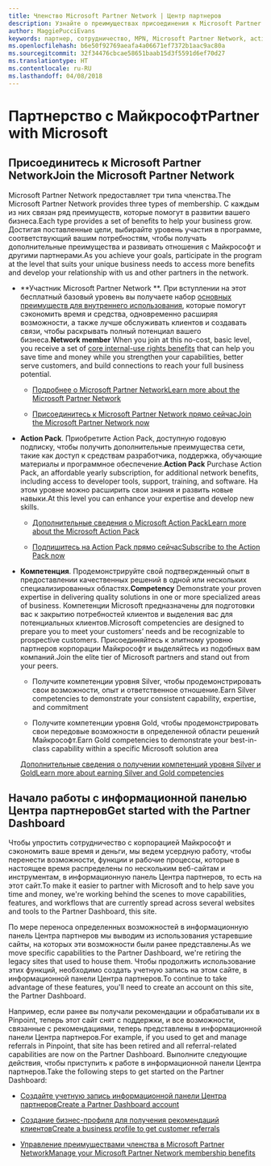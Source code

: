 ```yaml
---
title: Членство Microsoft Partner Network | Центр партнеров
description: Узнайте о преимуществах присоединения к Microsoft Partner Network.
author: MaggiePucciEvans
keywords: партнер, сотрудничество, MPN, Microsoft Partner Network, action pack, КАРТЫ, подписка action pack, преимущества, преимущества MPN, участие
ms.openlocfilehash: b6e50f92769aeafa4a06671ef7372b1aac9ac80a
ms.sourcegitcommit: 32f34476cbcae58651baab15d3f5591d6ef70d27
ms.translationtype: HT
ms.contentlocale: ru-RU
ms.lasthandoff: 04/08/2018
---
```

# <a name="partner-with-microsoft"></a><span data-ttu-id="59e95-104">Партнерство с Майкрософт</span><span class="sxs-lookup"><span data-stu-id="59e95-104">Partner with Microsoft</span></span>

## <a name="join-the-microsoft-partner-network"></a><span data-ttu-id="59e95-105">Присоединитесь к Microsoft Partner Network</span><span class="sxs-lookup"><span data-stu-id="59e95-105">Join the Microsoft Partner Network</span></span>

<span data-ttu-id="59e95-106">Microsoft Partner Network предоставляет три типа членства.</span><span class="sxs-lookup"><span data-stu-id="59e95-106">The Microsoft Partner Network provides three types of membership.</span></span> <span data-ttu-id="59e95-107">С каждым из них связан ряд преимуществ, которые помогут в развитии вашего бизнеса.</span><span class="sxs-lookup"><span data-stu-id="59e95-107">Each type provides a set of benefits to help your business grow.</span></span> <span data-ttu-id="59e95-108">Достигая поставленные цели, выбирайте уровень участия в программе, соответствующий вашим потребностям, чтобы получать дополнительные преимущества и развивать отношения с Майкрософт и другими партнерами.</span><span class="sxs-lookup"><span data-stu-id="59e95-108">As you achieve your goals, participate in the program at the level that suits your unique business needs to access more benefits and develop your relationship with us and other partners in the network.</span></span>

-   <span data-ttu-id="59e95-109">**Участник Microsoft Partner Network **. При вступлении на этот бесплатный базовый уровень вы получаете набор [основных преимуществ для внутреннего использования](https://partner.microsoft.com/membership/core-benefits), которые помогут сэкономить время и средства, одновременно расширяя возможности, а также лучше обслуживать клиентов и создавать связи, чтобы раскрывать полный потенциал вашего бизнеса.</span><span class="sxs-lookup"><span data-stu-id="59e95-109">**Network member** When you join at this no-cost, basic level, you receive a set of [core internal-use rights benefits](https://partner.microsoft.com/membership/core-benefits) that can help you save time and money while you strengthen your capabilities, better serve customers, and build connections to reach your full business potential.</span></span>

    -   [<span data-ttu-id="59e95-110">Подробнее о Microsoft Partner Network</span><span class="sxs-lookup"><span data-stu-id="59e95-110">Learn more about the Microsoft Partner Network</span></span>](https://partner.microsoft.com/membership/how-it-works)

    -   [<span data-ttu-id="59e95-111">Присоединитесь к Microsoft Partner Network прямо сейчас</span><span class="sxs-lookup"><span data-stu-id="59e95-111">Join the Microsoft Partner Network now</span></span>](https://partners.microsoft.com/PartnerProgram/simplifiedenrollment.aspx)

-   <span data-ttu-id="59e95-112">**Action Pack**. Приобретите Action Pack, доступную годовую подписку, чтобы получить дополнительные преимущества сети, такие как доступ к средствам разработчика, поддержка, обучающие материалы и программное обеспечение.</span><span class="sxs-lookup"><span data-stu-id="59e95-112">**Action Pack** Purchase Action Pack, an affordable yearly subscription, for additional network benefits, including access to developer tools, support, training, and software.</span></span> <span data-ttu-id="59e95-113">На этом уровне можно расширить свои знания и развить новые навыки.</span><span class="sxs-lookup"><span data-stu-id="59e95-113">At this level you can enhance your expertise and develop new skills.</span></span>

    -   [<span data-ttu-id="59e95-114">Дополнительные сведения о Microsoft Action Pack</span><span class="sxs-lookup"><span data-stu-id="59e95-114">Learn more about the Microsoft Action Pack</span></span>](https://partner.microsoft.com/membership/action-pack)

    -   [<span data-ttu-id="59e95-115">Подпишитесь на Action Pack прямо сейчас</span><span class="sxs-lookup"><span data-stu-id="59e95-115">Subscribe to the Action Pack now</span></span>](mpn-get-action-pack.md)

-   <span data-ttu-id="59e95-116">**Компетенция**. Продемонстрируйте свой подтвержденный опыт в предоставлении качественных решений в одной или нескольких специализированных областях.</span><span class="sxs-lookup"><span data-stu-id="59e95-116">**Competency** Demonstrate your proven expertise in delivering quality solutions in one or more specialized areas of business.</span></span> <span data-ttu-id="59e95-117">Компетенции Microsoft предназначены для подготовки вас к закрытию потребностей клиентов и выделения вас для потенциальных клиентов.</span><span class="sxs-lookup"><span data-stu-id="59e95-117">Microsoft competencies are designed to prepare you to meet your customers’ needs and be recognizable to prospective customers.</span></span> <span data-ttu-id="59e95-118">Присоединяйтесь к элитному уровню партнеров корпорации Майкрософт и выделяйтесь из подобных вам компаний.</span><span class="sxs-lookup"><span data-stu-id="59e95-118">Join the elite tier of Microsoft partners and stand out from your peers.</span></span>

    -   <span data-ttu-id="59e95-119">Получите компетенции уровня Silver, чтобы продемонстрировать свои возможности, опыт и ответственное отношение.</span><span class="sxs-lookup"><span data-stu-id="59e95-119">Earn Silver competencies to demonstrate your consistent capability, expertise, and commitment</span></span>

    -   <span data-ttu-id="59e95-120">Получите компетенции уровня Gold, чтобы продемонстрировать свои передовые возможности в определенной области решений Майкрософт.</span><span class="sxs-lookup"><span data-stu-id="59e95-120">Earn Gold competencies to demonstrate your best-in-class capability within a specific Microsoft solution area</span></span>

    [<span data-ttu-id="59e95-121">Дополнительные сведения о получении компетенций уровня Silver и Gold</span><span class="sxs-lookup"><span data-stu-id="59e95-121">Learn more about earning Silver and Gold competencies</span></span>](https://partner.microsoft.com/membership/competencies)

   
## <a name="get-started-with-the-partner-dashboard"></a><span data-ttu-id="59e95-122">Начало работы с информационной панелью Центра партнеров</span><span class="sxs-lookup"><span data-stu-id="59e95-122">Get started with the Partner Dashboard</span></span>

<span data-ttu-id="59e95-123">Чтобы упростить сотрудничество с корпорацией Майкрософт и сэкономить ваше время и деньги, мы ведем усердную работу, чтобы перенести возможности, функции и рабочие процессы, которые в настоящее время распределены по нескольким веб-сайтам и инструментам, в информационную панель Центра партнеров, то есть на этот сайт.</span><span class="sxs-lookup"><span data-stu-id="59e95-123">To make it easier to partner with Microsoft and to help save you time and money, we're working behind the scenes to move capabilities, features, and workflows that are currently spread across several websites and tools to the Partner Dashboard, this site.</span></span> 

<span data-ttu-id="59e95-124">По мере переноса определенных возможностей в информационную панель Центра партнеров мы выводим из использования устаревшие сайты, на которых эти возможности были ранее представлены.</span><span class="sxs-lookup"><span data-stu-id="59e95-124">As we move specific capabilities to the Partner Dashboard, we're retiring the legacy sites that used to house them.</span></span> <span data-ttu-id="59e95-125">Чтобы продолжить использование этих функций, необходимо создать учетную запись на этом сайте, в информационной панели Центра партнеров.</span><span class="sxs-lookup"><span data-stu-id="59e95-125">To continue to take advantage of these features, you'll need to create an account on this site, the Partner Dashboard.</span></span> 

<span data-ttu-id="59e95-126">Например, если ранее вы получали рекомендации и обрабатывали их в Pinpoint, теперь этот сайт снят с поддержки, и все возможности, связанные с рекомендациями, теперь представлены в информационной панели Центра партнеров.</span><span class="sxs-lookup"><span data-stu-id="59e95-126">For example, if you used to get and manage referrals in Pinpoint, that site has been retired and all referral-related capabilities are now on the Partner Dashboard.</span></span> <span data-ttu-id="59e95-127">Выполните следующие действия, чтобы приступить к работе в информационной панели Центра партнеров.</span><span class="sxs-lookup"><span data-stu-id="59e95-127">Take the following steps to get started on the Partner Dashboard:</span></span>   

-   [<span data-ttu-id="59e95-128">Создайте учетную запись информационной панели Центра партнеров</span><span class="sxs-lookup"><span data-stu-id="59e95-128">Create a Partner Dashboard account</span></span>](mpn-create-a-partner-center-account.md)

-   [<span data-ttu-id="59e95-129">Создание бизнес-профиля для получения рекомендаций клиентов</span><span class="sxs-lookup"><span data-stu-id="59e95-129">Create a business profile to get customer referrals</span></span>](create-a-marketing-profile.md)

-   [<span data-ttu-id="59e95-130">Управление преимуществами членства в Microsoft Partner Network</span><span class="sxs-lookup"><span data-stu-id="59e95-130">Manage your Microsoft Partner Network membership benefits</span></span>](manage-your-partner-network-benefits.md)

